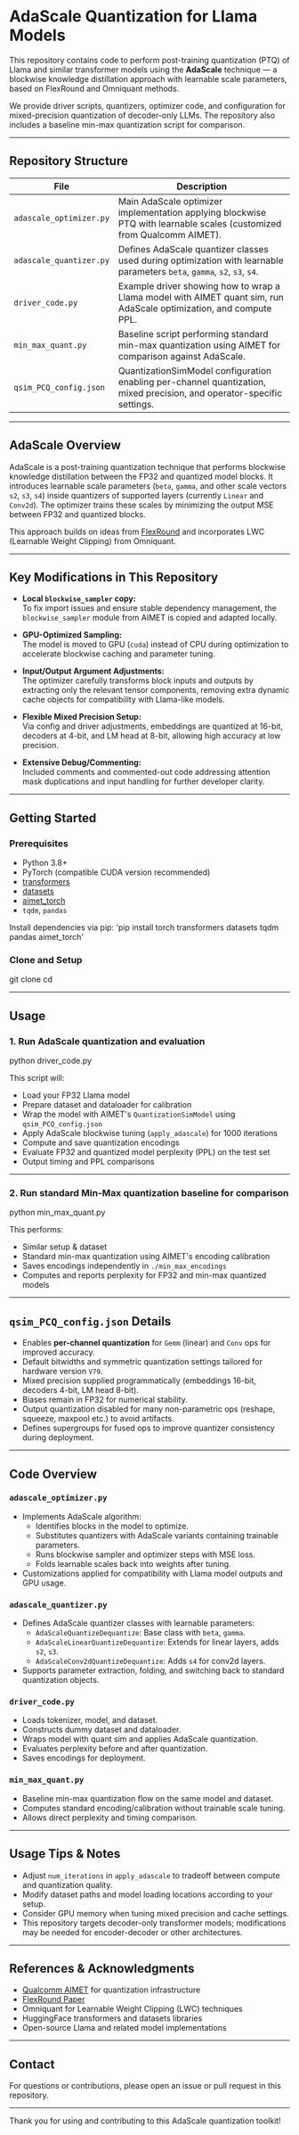 # AdaScale Quantization for Llama Models

This repository contains code to perform post-training quantization (PTQ) of Llama and similar transformer models using the **AdaScale** technique — a blockwise knowledge distillation approach with learnable scale parameters, based on FlexRound and Omniquant methods.  

We provide driver scripts, quantizers, optimizer code, and configuration for mixed-precision quantization of decoder-only LLMs. The repository also includes a baseline min-max quantization script for comparison.

---

## Repository Structure

| File                   | Description                                                                                                          |
|------------------------|----------------------------------------------------------------------------------------------------------------------|
| `adascale_optimizer.py`| Main AdaScale optimizer implementation applying blockwise PTQ with learnable scales (customized from Qualcomm AIMET).|
| `adascale_quantizer.py`| Defines AdaScale quantizer classes used during optimization with learnable parameters `beta`, `gamma`, `s2`, `s3`, `s4`.|
| `driver_code.py`       | Example driver showing how to wrap a Llama model with AIMET quant sim, run AdaScale optimization, and compute PPL.   |
| `min_max_quant.py`     | Baseline script performing standard min-max quantization using AIMET for comparison against AdaScale.                |
| `qsim_PCQ_config.json` | QuantizationSimModel configuration enabling per-channel quantization, mixed precision, and operator-specific settings.|

---

## AdaScale Overview

AdaScale is a post-training quantization technique that performs blockwise knowledge distillation between the FP32 and quantized model blocks. It introduces learnable scale parameters (`beta`, `gamma`, and other scale vectors `s2`, `s3`, `s4`) inside quantizers of supported layers (currently `Linear` and `Conv2d`). The optimizer trains these scales by minimizing the output MSE between FP32 and quantized blocks.

This approach builds on ideas from [FlexRound](https://arxiv.org/abs/2306.00317) and incorporates LWC (Learnable Weight Clipping) from Omniquant.

---

## Key Modifications in This Repository

- **Local `blockwise_sampler` copy:**  
  To fix import issues and ensure stable dependency management, the `blockwise_sampler` module from AIMET is copied and adapted locally.

- **GPU-Optimized Sampling:**  
  The model is moved to GPU (`cuda`) instead of CPU during optimization to accelerate blockwise caching and parameter tuning.

- **Input/Output Argument Adjustments:**  
  The optimizer carefully transforms block inputs and outputs by extracting only the relevant tensor components, removing extra dynamic cache objects for compatibility with Llama-like models.

- **Flexible Mixed Precision Setup:**  
  Via config and driver adjustments, embeddings are quantized at 16-bit, decoders at 4-bit, and LM head at 8-bit, allowing high accuracy at low precision.

- **Extensive Debug/Commenting:**  
  Included comments and commented-out code addressing attention mask duplications and input handling for further developer clarity.

---

## Getting Started

### Prerequisites

- Python 3.8+
- PyTorch (compatible CUDA version recommended)
- [transformers](https://huggingface.co/docs/transformers/)
- [datasets](https://huggingface.co/docs/datasets/)
- [aimet_torch](https://github.com/quic/aimet)
- `tqdm`, `pandas`

Install dependencies via pip:
'pip install torch transformers datasets tqdm pandas aimet_torch'


### Clone and Setup
git clone <your-repo-url>
cd <repo-folder>


---

## Usage

### 1. Run AdaScale quantization and evaluation
python driver_code.py

This script will:
- Load your FP32 Llama model
- Prepare dataset and dataloader for calibration
- Wrap the model with AIMET's `QuantizationSimModel` using `qsim_PCQ_config.json`
- Apply AdaScale blockwise tuning (`apply_adascale`) for 1000 iterations
- Compute and save quantization encodings
- Evaluate FP32 and quantized model perplexity (PPL) on the test set
- Output timing and PPL comparisons

---

### 2. Run standard Min-Max quantization baseline for comparison
python min_max_quant.py

This performs:
- Similar setup & dataset
- Standard min-max quantization using AIMET's encoding calibration
- Saves encodings independently in `./min_max_encodings`
- Computes and reports perplexity for FP32 and min-max quantized models

---

## `qsim_PCQ_config.json` Details

- Enables **per-channel quantization** for `Gemm` (linear) and `Conv` ops for improved accuracy.
- Default bitwidths and symmetric quantization settings tailored for hardware version `V79`.
- Mixed precision supplied programmatically (embeddings 16-bit, decoders 4-bit, LM head 8-bit).
- Biases remain in FP32 for numerical stability.
- Output quantization disabled for many non-parametric ops (reshape, squeeze, maxpool etc.) to avoid artifacts.
- Defines supergroups for fused ops to improve quantizer consistency during deployment.

---

## Code Overview

### `adascale_optimizer.py`

- Implements AdaScale algorithm:
  - Identifies blocks in the model to optimize.
  - Substitutes quantizers with AdaScale variants containing trainable parameters.
  - Runs blockwise sampler and optimizer steps with MSE loss.
  - Folds learnable scales back into weights after tuning.
- Customizations applied for compatibility with Llama model outputs and GPU usage.

### `adascale_quantizer.py`

- Defines AdaScale quantizer classes with learnable parameters:
  - `AdaScaleQuantizeDequantize`: Base class with `beta`, `gamma`.
  - `AdaScaleLinearQuantizeDequantize`: Extends for linear layers, adds `s2`, `s3`.
  - `AdaScaleConv2dQuantizeDequantize`: Adds `s4` for conv2d layers.
- Supports parameter extraction, folding, and switching back to standard quantization objects.

### `driver_code.py`

- Loads tokenizer, model, and dataset.
- Constructs dummy dataset and dataloader.
- Wraps model with quant sim and applies AdaScale quantization.
- Evaluates perplexity before and after quantization.
- Saves encodings for deployment.

### `min_max_quant.py`

- Baseline min-max quantization flow on the same model and dataset.
- Computes standard encoding/calibration without trainable scale tuning.
- Allows direct perplexity and timing comparison.

---

## Usage Tips & Notes

- Adjust `num_iterations` in `apply_adascale` to tradeoff between compute and quantization quality.
- Modify dataset paths and model loading locations according to your setup.
- Consider GPU memory when tuning mixed precision and cache settings.
- This repository targets decoder-only transformer models; modifications may be needed for encoder-decoder or other architectures.

---

## References & Acknowledgments

- [Qualcomm AIMET](https://github.com/quic/aimet) for quantization infrastructure
- [FlexRound Paper](https://arxiv.org/abs/2306.00317)
- Omniquant for Learnable Weight Clipping (LWC) techniques
- HuggingFace transformers and datasets libraries
- Open-source Llama and related model implementations

---

## Contact

For questions or contributions, please open an issue or pull request in this repository.

---

Thank you for using and contributing to this AdaScale quantization toolkit!
